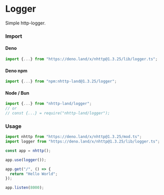 # Logger
Simple http-logger.

### Import
#### Deno
```ts
import {...} from "https://deno.land/x/nhttp@1.3.25/lib/logger.ts";
```
#### Deno npm
```ts
import {...} from "npm:nhttp-land@1.3.25/logger";
```
#### Node / Bun
```ts
import {...} from "nhttp-land/logger";
// or
// const {...} = require("nhttp-land/logger");
```

### Usage
```ts
import nhttp from "https://deno.land/x/nhttp@1.3.25/mod.ts";
import logger from "https://deno.land/x/nhttp@1.3.25/lib/logger.ts";

const app = nhttp();

app.use(logger());

app.get("/", () => {
  return "Hello World";
});

app.listen(8000);
```